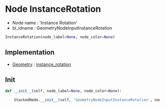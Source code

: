 # Node InstanceRotation

- Node name : 'Instance Rotation'
- bl_idname : GeometryNodeInputInstanceRotation


``` python
InstanceRotation(node_label=None, node_color=None)
```
## Implementation

- [Geometry](/docs/GeoNodes/Geometry.md) : [instance_rotation](/docs/GeoNodes/Geometry.md#instance_rotation)

## Init

``` python
def __init__(self, node_label=None, node_color=None):

    StackedNode.__init__(self, 'GeometryNodeInputInstanceRotation', node_label=node_label, node_color=node_color)
```
